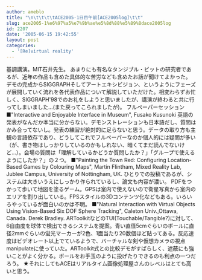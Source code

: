 ```yaml
---
author: ameblo
title: "\n\t\t\t\tACE2005-1日目午前[ACE2005log]\t\t"
slug: ace2005-1%e6%97%a5%e7%9b%ae%e5%8d%88%e5%89%8dace2005log
id: 2207
date: '2005-06-15 19:42:55'
layout: post
categories:
  - '[Re]virtual reality'
---
```


基調講演。MIT石井先生。 あまりにも有名なタンジブル・ビットの研究者であるが、近年の作品も含めた具体的な苦労なども含めたお話が聞けてよかった。 デモの完成からSIGGRAPHそしてアートエキシビジョン、というようにフェーズが展開していく流れを各代表作品について解説していただけた。相変わらずお忙しく、SIGGRAPH'98でのお礼をしようと思いましたが、講演が終わると共に行ってしまいました…(また戻ってこられましたが)。 フルペーパーセッション ■"Interactive and Enjoyable Interface in Museum", Fusako Kusunoki 英語の発表がなんだか本当に分からない。デモンストレーションも日本語だし、質問はかみ合ってないし。発表の練習が絶対的に足らないと思う。データの取り方も主観の言語依存であり、どうしてこれでフルペーパーなのか個人的には疑問が多い（が、書き物はしっかりしているのかもしれない、暗くてまだ読んでないけど…）。会場の質問は「理解しているかどうか質問したか？」「グループで使えるようにしたか？」の２つ。 ■"Painting the Town Red: Configuring Location-Based Games by Colouring Maps", Martin Flintham, Mixed Reality Lab, Jublee Campus, University of Nottingham, UK. ひとりでの投稿であるが、システムは大きいうえにしっかり作られているし、論文も内容が濃い。 PDFをつかって歩いて地図を塗るゲーム。GPSは室内で使えないので衛星写真から室内のエリアを割り出している。FPSスタイルの3Dコンテンツ化などもある。いろいろやっているが面白いのかは不明。 ■"Natural Interaction with Virtual Objects Using Vision-Based Six DOF Sphere Tracking", Caleton Univ.,Ottawa, Canada. Derek Bradley. ARToolkitなどのTUI(Touchable/Tangible?)に対して、6自由度を球体で検出できるシステムを提案。青い直径5cmぐらいのボールに直径2mmぐらいの蛍光マーカーが2色、1面当たり20数個ほど貼ってある。反応速度はビデオレート以上でているようで、バーチャルな剣や仮想カメラの視点manipulateに使っていた。ARToolkit式との比較デモがすばらしく、遮蔽にも強いことがよく分かる。ボールをお手玉のように投げたりできるのも利点の一つだろう。 ★それにしてもACEはリアルタイム画像処理屋さんのレベルはとても高いと思う。